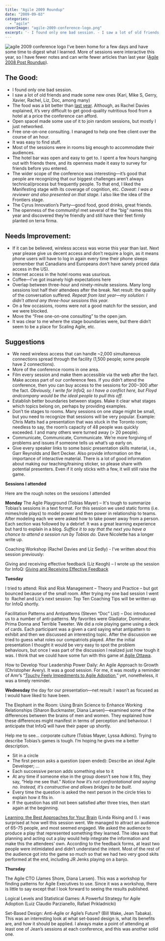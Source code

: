 ```yaml
---
title: "Agile 2009 Roundup"
date: "2009-09-03"
categories: 
  - "agile"
coverImage: "agile-2009-conference-logo.png"
excerpt: '- I found only one bad session. - I saw a lot of old friends and made some new ones (Kari,'
---
```


![agile 2009 conference logo](src/content/blog/agile-2009-roundup/images/agile-2009-conference-logo.png) I’ve been home for a few days and have some time to digest what I learned. More of sessions were interactive this year, so I have fewer notes and can write fewer articles than last year ([Agile 2008 Post Roundup](/blog/agile-2008-post-roundup)).

## **The Good**:

- I found only one bad session.
- I saw a lot of old friends and made some new ones (Kari, Mike S, Gerry, Xavier, Rachel, Liz, Doc, among many)
- The food was a bit better than [last year](/blog/agile-2008-a-personal-retrospective). Although, as Rachel Davies explained, it’s very difficult to get good-quality nutritious food from a hotel at a price the conference can afford.
- Open spaceI made some use of it to join random sessions, but mostly I just networked.
- Free one-on-one consulting. I managed to help one free client over the course of an hour.
- It was easy to find stuff.
- Most of the sessions were in rooms big enough to accommodate their audiences.
- The hotel bar was open and easy to get to. I spent a few hours hanging out with friends there, and its openness made it easy to survey for friends before you entered.
- The wider scope of the conference was interesting—it’s good that people are recognizing that our biggest challenges aren’t always technical/process but frequently people. To that end, I liked the Manifesting stage with its coverage of cognition, etc. _Caveat: I was a reviewer and also presented on that stage._ I also like the idea of the Frontiers stage.
- The Cyrus Innovation’s Party—good food, good drinks, great friends.
- The openness of the communityI met several of the “big” names this year and discovered they’re friendly and still have their feet firmly planted on terra firma.

## **Needs Improvement:**

- If it can be believed, wireless access was worse this year than last. Next year please give us decent access and don’t require a login, as it means phone users will have to log in again every time their phone sleeps (remember that Canadians and Europeans don’t have sanely priced data access in the US).
- Internet access in the hotel rooms was usurious.
- Coffee—I’ve got insanely high expectations here
- Overlap between three-hour and ninety-minute sessions. Many long sessions lost half their attendees after the break. Net result: the quality of the conversation suffered. _Repeat from last year—my solution: I didn’t attend any three-hour sessions this year._
- On a few occasions, rooms were not a good match for the session, and we were blocked.
- Move the “Free one-on-one consulting” to the open jam.
- It was clear to me where the stage boundaries were, but there didn’t seem to be a place for Scaling Agile, etc.

## **Suggestions**

- We need wireless access that can handle ~2,000 simultaneous connections spread through the facility (1,500 people; some people have 2 connections).
- More of the conference rooms in one area.
- Film every session and make them accessible via the web after the fact. Make access part of our conference fees. If you didn’t attend the conference, then you can buy access to the sessions for $200-$300 after the fact. _Obviously, I write for InfoQ, so I have a conflict here, but Floyd andcompany would be the ideal people to pull this off._
- Establish better boundaries between stages. Make it clear what stages which topics belong on, perhaps by providing examples.
- Don’t tie stages to rooms. Many sessions on one stage might be small, but you need to recognize that sessions will be very popular. Example: Chris Matts had a presentation that was stuck in the Toronto room; needless to say, the room’s capacity of 48 people was quickly exceeded. I and many others were turned away (> 20 people).
- Communicate, Communicate, Communicate. We’re more forgiving of problems and issues if someone tells us what’s up early on.
- Give every speaker links to some basic presentation skills material, i.e., Garr Reynolds and Bert Decker. Also provide information on the importance of interactive material. There is a lot of good information about making our teaching/training sticker, so please share with potential presenters. Even if it only sticks with a few, it will still raise the game.

**Sessions I attended**

Here are the rough notes on the sessions I attended

**Monday** The Agile Playground (Tobias Mayer) – It's tough to summarize Tobias’s sessions in a text format. For this session we used static forms (i.e. mimes/role plays) to model power and then power in relationship to teams. After modeling each we were asked how to take power away from a person. Each section was followed by a debrief. It was a great learning experience but hard to explain in a blog. _Suffice it to say that the next you have a chance to attend a session run by Tobias do._ Dave Nicolette has a longer write up.

Coaching Workshop (Rachel Davies and Liz Sedly) - I’ve written about this session previously:

Giving and receiving effective feedback (Liz Keogh) – I wrote up the session for InfoQ: [Giving and Receiving Effective Feedback](external:https://www.infoq.com/news/2009/08/Effective-Feedback)

**Tuesday**

I tried to attend: Risk and Risk Management – Theory and Practice – but got bounced because of the small room. After trying my one bad session I went to  Rachel and Liz’s next session: Top Ten Coaching Tips will be written up for InfoQ shortly.

Facilitation Patterns and Antipatterns (Steven “Doc” List) – Doc introduced us to a number of anti-patterns. My favorites were Gladiator, Dominator, Prima Donna and Terrible Tweeter. We did a role playing game using a deck of cards. Each participant was a given a card saying what antipattern to exhibit and then we discussed an interesting topic. After the discussion we tried to guess what roles our compatriots played. After the initial presentation I thought it would be very easy to spot the problem behaviours, but once I was part of the discussion I realized just how tough it was. I think that we could have some fun with this game at [Agile Ottawa](external:https://agileottawa.wordpress.com/).

How to Develop Your Leadership Power Daily: An Agile Approach to Growth (Christopher Avery). It was a good session. For me, it was mostly a reminder of Amr’s “[Touchy Feely Impediments to Agile Adoption](external:https://www.infoq.com/news/2008/08/agile_impediments),” yet, nonetheless, it was a timely reminder.

**Wednesday** the day for our presentation—net result: I wasn’t as focused as I would have liked to have been.

The Elephant in the Room: Using Brain Science to Enhance Working Relationships (Sharon Buckmaster, Diana Larsen)—examined some of the differences between the brains of men and women. They explained how these differences might manifest in terms of perception and behaviour. I anticipate that InfoQ will have their paper up shortly.

Help me to see… corporate culture (Tobias Mayer, Lyssa Adkins). Trying to describe Tobias’s games is tough. I’m hoping he gives me a better description.

- Sit in a circle
- The first person asks a question (open ended): Describe an ideal Agile Developer; …
- Each successive person adds something else to it
- At any time if someone else in the group doesn’t see how it fits, they say, “Help me see that.” _Notice how it’s not confrontational and saying no. Instead, it’s constructive and allows bridges to be built._
- Every time the question is asked the next person in the circle tries to explain how it fits in.
- If the question has still not been satisfied after three tries, then start again at the beginning.

[Learning: the Best Approaches for Your Brain](/blog/learning-best-approaches-for-your-brain-slide-deck) (Linda Rising and I). I was surprised at how well this session went. We managed to attract an audience of 65–75 people, and most seemed engaged. We asked the audience to produce a play that represented something they learned. The idea was that planning and acting out a play would help integrate the information and make this the attendees’ own. According to the feedback forms, at least two people were intimidated and didn’t understand the intent. Most of the rest of the audience got into the game so much so that we had two very good skits performed at the end, including JR Jenks playing on a banjo.

**Thursday**

The Agile CTO (James Shore, Diana Larsen). This was a workshop for finding patterns for Agile Executives to use. Since it was a workshop, there is little to say except that I look forward to seeing the results published.

Logical Levels and Statistical Games: A Powerful Strategy for Agile Adoption (Luiz Claudio Parzianello, Rafael Prikladnicki)

Set-Based Design: Anti-Agile or Agile’s Future? (Bill Wake, Jean Tabaka). This was an interesting look at what set-based design is, what its benefits are, and how it should be applied. I always make a point of attending at least one of Jean’s sessions at each conference, and this was another solid one.
